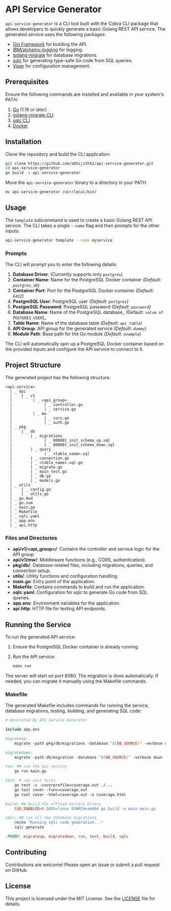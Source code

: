 # API Service Generator

`api-service-generator` is a CLI tool built with the Cobra CLI package that allows developers to quickly generate a basic Golang REST API service. The generated service uses the following packages:

- [Gin Framework](https://github.com/gin-gonic/gin) for building the API.
- [IBM/alchemy-logging](https://github.com/IBM/alchemy-logging) for logging.
- [golang-migrate](https://github.com/golang-migrate/migrate) for database migrations.
- [sqlc](https://github.com/sqlc-dev/sqlc) for generating type-safe Go code from SQL queries.
- [Viper](https://github.com/spf13/viper) for configuration management.

## Prerequisites

Ensure the following commands are installed and available in your system's PATH:

1. [Go](https://go.dev/doc/install) (1.16 or later)
2. [golang-migrate CLI](https://github.com/golang-migrate/migrate/tree/master/cmd/migrate)
3. [sqlc CLI](https://docs.sqlc.dev/en/latest/overview/install.html)
4. [Docker](https://docs.docker.com/get-docker/)

## Installation

Clone the repository and build the CLI application:

```sh
git clone https://github.com/abhijithk1/api-service-generator.git
cd api-service-generator
go build -o api-service-generator
```

Move the `api-service-generator` binary to a directory in your PATH.

```sh
mv api-service-generator /usr/local/bin/
```

## Usage

The `template` subcommand is used to create a basic Golang REST API service. The CLI takes a single `--name` flag and then prompts for the other inputs:

```sh
api-service-generator template --name myservice
```

### Prompts

The CLI will prompt you to enter the following details:

1. **Database Driver**: (Currently supports only `postgres`)
2. **Container Name**: Name for the PostgreSQL Docker container _(Default: `postgres_db`)_
3. **Container Port**: Port for the PostgreSQL Docker container _(Default: `6432`)_
4. **PostgreSQL User**: PostgreSQL user _(Default: `postgres`)_
5. **PostgreSQL Password**: PostgreSQL password _(Default: `password`)_
6. **Database Name**: Name of the PostgreSQL database_ (Default: `value of POSTGRES_USER`)_
7. **Table Name**: Name of the database table _(Default: `api_table`)_
8. **API Group**: API group for the generated service _(Default: `dummy`)_
9. **Module Path**: Base path for the Go module _(Default: `example`)_

The CLI will automatically spin up a PostgreSQL Docker container based on the provided inputs and configure the API service to connect to it.

## Project Structure

The generated project has the following structure:

```
<api-service>
  | _ api
  |    | _ v1
  |         | _ <api_group>
  |              | _ controller.go
  |              | _ service.go
  |         | _ mw
  |              | _ cors.go
  |              | _ auth.go
  | _ pkg
  |    | _ db
  |        | _ migrations
  |              | _ 000001_init_schema_up.sql
  |              | _ 000001_init_schema_down.sql
  |        | _ query
  |              | _ <table_name>.sql
  |        | _ connection.go
  |        | _ <table_name>.sql.go
  |        | _ migrate.go
  |        | _ main_test.go
  |        | _ db.go
  |        | _ models.go
  | _ utils
  |    | _ config.go
  |    | _ utils.go
  | _ go.mod
  | _ go.sum
  | _ main.go
  | _ Makefile
  | _ sqlc.yaml
  | _ app.env
  | _ api.http
```

### Files and Directories

- **api/v1/<api_group>/**: Contains the controller and service logic for the API group.
- **api/v1/mw/**: Middleware functions (e.g., CORS, authentication).
- **pkg/db/**: Database-related files, including migrations, queries, and connection setup.
- **utils/**: Utility functions and configuration handling.
- **main.go**: Entry point of the application.
- **Makefile**: Contains commands to build and run the application.
- **sqlc.yaml**: Configuration for sqlc to generate Go code from SQL queries.
- **app.env**: Environment variables for the application.
- **api.http**: HTTP file for testing API endpoints.

## Running the Service

To run the generated API service:

1. Ensure the PostgreSQL Docker container is already running.
2. Run the API service:

    ```sh
    make run
    ```

The server will start on port 8080. The migration is done automatically. If needed, you can migrate it manually using the Makefile commands.

### Makefile

The generated Makefile includes commands for running the service, database migrations, testing, building, and generating SQL code:

```Makefile
# Generated By API Service Generator

include app.env

migrateup:
	migrate -path pkg/db/migrations -database "$(DB_SOURCE)" -verbose up

migratedown:
	migrate -path db/migration -database "$(DB_SOURCE)" -verbose down

run: ## run the api-service
	go run main.go

test: # run unit tests
	go test -v -coverprofile=coverage.out ./...
	go tool cover -func=coverage.out
	go tool cover -html=coverage.out -o coverage.html

build: ## build the offload-service binary
	CGO_ENABLED=0 GOOS=linux GOARCH=amd64 go build -o main main.go

sqlc: ## run all new database migrations
	@echo "Running sqlc code generation..."
	sqlc generate

.PHONY: migrateup, migratedown, run, test, build, sqlc
```

## Contributing

Contributions are welcome! Please open an issue or submit a pull request on GitHub.

## License

This project is licensed under the MIT License. See the [LICENSE](LICENSE) file for details.
